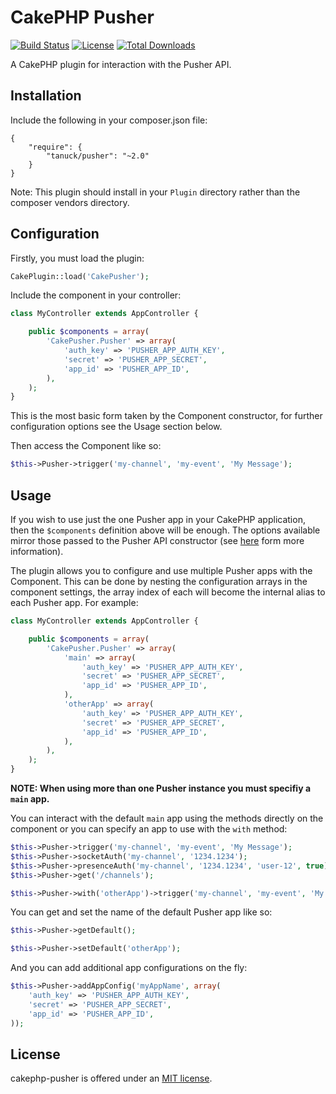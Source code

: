 # CakePHP Pusher

[![Build Status](https://secure.travis-ci.org/tanuck/cakephp-pusher.svg?branch=master)](http://travis-ci.org/tanuck/cakephp-pusher)
[![License](https://poser.pugx.org/tanuck/pusher/license.svg)](https://packagist.org/packages/tanuck/pusher)
[![Total Downloads](https://poser.pugx.org/tanuck/pusher/downloads.svg)](https://packagist.org/packages/tanuck/pusher)

A CakePHP plugin for interaction with the Pusher API.

## Installation

Include the following in your composer.json file:

```
{
	"require": {
		"tanuck/pusher": "~2.0"
	}
}
```

Note: This plugin should install in your `Plugin` directory rather than the composer vendors directory.

## Configuration

Firstly, you must load the plugin:

```php
CakePlugin::load('CakePusher');
```

Include the component in your controller:

```php
class MyController extends AppController {

	public $components = array(
		'CakePusher.Pusher' => array(
			'auth_key' => 'PUSHER_APP_AUTH_KEY',
			'secret' => 'PUSHER_APP_SECRET',
			'app_id' => 'PUSHER_APP_ID',
		),
	);
}
```

This is the most basic form taken by the Component constructor, for further configuration options see the Usage section below.

Then access the Component like so:
```php
$this->Pusher->trigger('my-channel', 'my-event', 'My Message');
```

## Usage

If you wish to use just the one Pusher app in your CakePHP application, then the `$components` definition above will be enough. The options available mirror those passed to the Pusher API constructor (see [here](https://github.com/pusher/pusher-http-php) form more information).

The plugin allows you to configure and use multiple Pusher apps with the Component. This can be done by nesting the configuration arrays in the component settings, the array index of each will become the internal alias to each Pusher app. For example:

```php
class MyController extends AppController {

	public $components = array(
		'CakePusher.Pusher' => array(
			'main' => array(
				'auth_key' => 'PUSHER_APP_AUTH_KEY',
				'secret' => 'PUSHER_APP_SECRET',
				'app_id' => 'PUSHER_APP_ID',
			),
			'otherApp' => array(
				'auth_key' => 'PUSHER_APP_AUTH_KEY',
				'secret' => 'PUSHER_APP_SECRET',
				'app_id' => 'PUSHER_APP_ID',
			),
		),
	);
}
```
**NOTE: When using more than one Pusher instance you must specifiy a `main` app.**

You can interact with the default `main` app using the methods directly on the component or you can specify an app to use with the `with` method:

```php
$this->Pusher->trigger('my-channel', 'my-event', 'My Message');
$this->Pusher->socketAuth('my-channel', '1234.1234');
$this->Pusher->presenceAuth('my-channel', '1234.1234', 'user-12', true);
$this->Pusher->get('/channels');

$this->Pusher->with('otherApp')->trigger('my-channel', 'my-event', 'My Message');
```

You can get and set the name of the default Pusher app like so:

```php
$this->Pusher->getDefault();

$this->Pusher->setDefault('otherApp');
```

And you can add additional app configurations on the fly:

```php
$this->Pusher->addAppConfig('myAppName', array(
	'auth_key' => 'PUSHER_APP_AUTH_KEY',
	'secret' => 'PUSHER_APP_SECRET',
	'app_id' => 'PUSHER_APP_ID',
));
```

## License

cakephp-pusher is offered under an [MIT license](http://www.opensource.org/licenses/mit-license.php).
